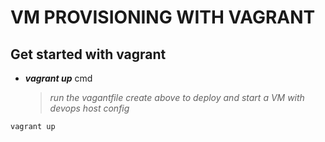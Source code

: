 # VM PROVISIONING WITH VAGRANT

## Get started with vagrant

* ***vagrant up*** cmd
    > *run the vagantfile create above to deploy and start a VM with devops host config*
```
vagrant up
```
